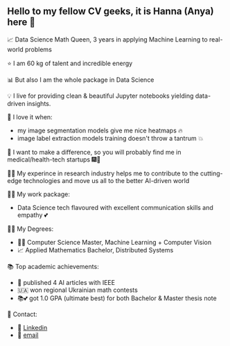 ## Hello to my fellow CV geeks, it is Hanna (Anya) here 🙌

📈 Data Science Math Queen, 3 years in applying Machine Learning to real-world problems

⭐️ I am 60 kg of talent and incredible energy 

📊 But also I am the whole package in Data Science 

💡 I live for providing clean & beautiful Jupyter notebooks yielding data-driven insights. 

💖 I love it when:
- my image segmentation models give me nice heatmaps 🔥 
- image label extraction models training doesn't throw a tantrum 💥 

🌿 I want to make a difference, so you will probably find me in medical/health-tech startups 🎆🔬 

👩‍🔬 My experince in research industry helps me to contribute to the cutting-edge technologies and move us all to the better AI-driven world 

👩‍💻 My work package: 
- Data Science tech flavoured with excellent communication skills and empathy 💕

👩‍🎓 My Degrees: 
- 👩‍💻 Computer Science Master, Machine Learning + Computer Vision 
- 📈 Applied Mathematics Bachelor, Distributed Systems

📚 Top academic achievements: 
- 🥇 published 4 AI articles with IEEE 
- 🇺🇦 won regional Ukrainian math contests 
- 📚💕 got 1.0 GPA (ultimate best) for both Bachelor & Master thesis note 

📲 Contact:
- 📩 [Linkedin](https://www.linkedin.com/in/hanna-k-730321177/)
- 📧 [email](hannamykolayivnakondratyuk@gmail.com)
